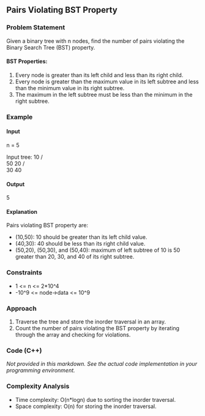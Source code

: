 ## Pairs Violating BST Property

### Problem Statement
Given a binary tree with n nodes, find the number of pairs violating the Binary Search Tree (BST) property.

#### BST Properties:
1. Every node is greater than its left child and less than its right child.
2. Every node is greater than the maximum value in its left subtree and less than the minimum value in its right subtree.
3. The maximum in the left subtree must be less than the minimum in the right subtree.

### Example

#### Input
n = 5

Input tree:
       10
      /  \
     50  20
    / \
   30  40

#### Output
5

#### Explanation
Pairs violating BST property are:
- (10,50): 10 should be greater than its left child value.
- (40,30): 40 should be less than its right child value.
- (50,20), (50,30), and (50,40): maximum of left subtree of 10 is 50 greater than 20, 30, and 40 of its right subtree.

### Constraints
- 1 <= n <= 2*10^4
- -10^9 <= node->data <= 10^9

### Approach
1. Traverse the tree and store the inorder traversal in an array.
2. Count the number of pairs violating the BST property by iterating through the array and checking for violations.

### Code (C++)
*Not provided in this markdown. See the actual code implementation in your programming environment.*

### Complexity Analysis
- Time complexity: O(n*logn) due to sorting the inorder traversal.
- Space complexity: O(n) for storing the inorder traversal.
